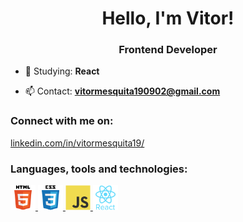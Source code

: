 <h1 align="center">Hello, I'm Vitor!</h1>
<h3 align="center">Frontend Developer</h3>

- 🌱 Studying: **React**

- 📫 Contact: **vitormesquita190902@gmail.com**

<h3 align="left">Connect with me on:</h3>
<p align="left">
  <a href="https://www.linkedin.com/in/vitormesquita19/">linkedin.com/in/vitormesquita19/</a>
  </p>

<h3 align="left">Languages, tools and technologies:</h3>

<p align="left">
    
  <a href="https://www.w3.org/html/" target="_blank">
    <img src="https://raw.githubusercontent.com/devicons/devicon/master/icons/html5/html5-original-wordmark.svg" alt="html5" width="40" height="40"/>
  </a>
  
  <a href="https://www.w3schools.com/css/" target="_blank">
    <img src="https://raw.githubusercontent.com/devicons/devicon/master/icons/css3/css3-original-wordmark.svg" alt="css3" width="40" height="40"/>
  </a>
      
  <a href="https://developer.mozilla.org/en-US/docs/Web/JavaScript" target="_blank"> 
    <img src="https://raw.githubusercontent.com/devicons/devicon/master/icons/javascript/javascript-original.svg" alt="javascript" width="40" height="40"/>
  </a>
  
  <a href="https://reactjs.org/" target="_blank">
    <img src="https://raw.githubusercontent.com/devicons/devicon/master/icons/react/react-original-wordmark.svg" alt="react" width="40" height="40"/>
  </a>
  

</p>
